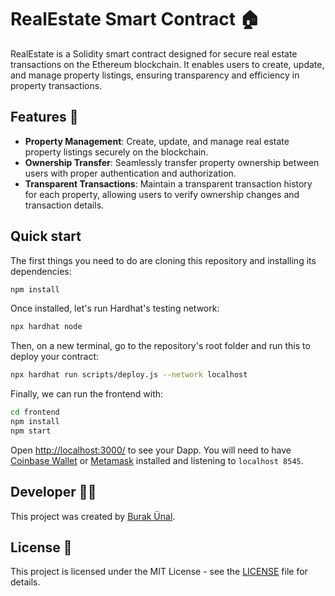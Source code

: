 # RealEstate Smart Contract 🏠

RealEstate is a Solidity smart contract designed for secure real estate transactions on the Ethereum blockchain. It enables users to create, update, and manage property listings, ensuring transparency and efficiency in property transactions.

## Features 🌟

- **Property Management**: Create, update, and manage real estate property listings securely on the blockchain.
- **Ownership Transfer**: Seamlessly transfer property ownership between users with proper authentication and authorization.
- **Transparent Transactions**: Maintain a transparent transaction history for each property, allowing users to verify ownership changes and transaction details.

## Quick start

The first things you need to do are cloning this repository and installing its
dependencies:

```sh
npm install
```

Once installed, let's run Hardhat's testing network:

```sh
npx hardhat node
```

Then, on a new terminal, go to the repository's root folder and run this to
deploy your contract:

```sh
npx hardhat run scripts/deploy.js --network localhost
```

Finally, we can run the frontend with:

```sh
cd frontend
npm install
npm start
```

Open [http://localhost:3000/](http://localhost:3000/) to see your Dapp. You will
need to have [Coinbase Wallet](https://www.coinbase.com/wallet) or [Metamask](https://metamask.io) installed and listening to
`localhost 8545`.

## Developer 👨‍💻

This project was created by [Burak Ünal](https://linktr.ee/burakunal28).

## License 📜

This project is licensed under the MIT License - see the [LICENSE](LICENSE) file for details.